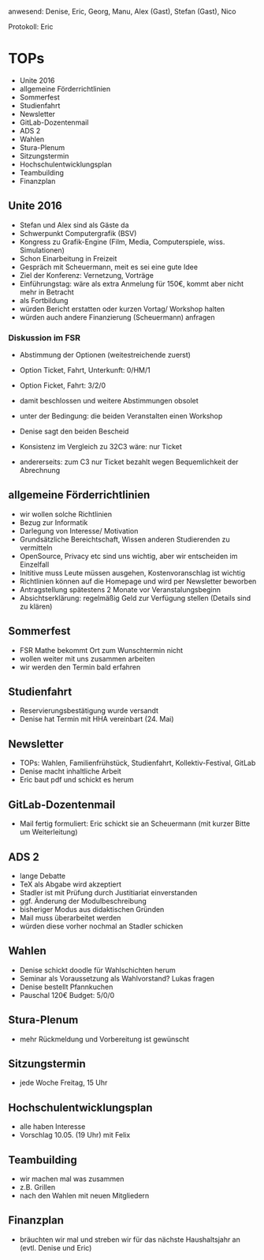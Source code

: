 ---
---

anwesend: Denise, Eric, Georg, Manu, Alex (Gast), Stefan (Gast), Nico

Protokoll: Eric

# TOPs

- Unite 2016
- allgemeine Förderrichtlinien
- Sommerfest
- Studienfahrt
- Newsletter
- GitLab-Dozentenmail
- ADS 2
- Wahlen
- Stura-Plenum
- Sitzungstermin
- Hochschulentwicklungsplan
- Teambuilding
- Finanzplan

## Unite 2016

- Stefan und Alex sind als Gäste da
- Schwerpunkt Computergrafik (BSV)
- Kongress zu Grafik-Engine (Film, Media, Computerspiele, wiss. Simulationen)
- Schon Einarbeitung in Freizeit
- Gespräch mit Scheuermann, meit es sei eine gute Idee
- Ziel der Konferenz: Vernetzung, Vorträge
- Einführungstag: wäre als extra Anmelung für 150€, kommt aber nicht mehr in Betracht
- als Fortbildung
- würden Bericht erstatten oder kurzen Vortag/ Workshop halten
- würden auch andere Finanzierung (Scheuermann) anfragen

### Diskussion im FSR

- Abstimmung der Optionen (weitestreichende zuerst)
- Option Ticket, Fahrt, Unterkunft: 0/HM/1
- Option Ficket, Fahrt: 3/2/0
- damit beschlossen und weitere Abstimmungen obsolet
- unter der Bedingung: die beiden Veranstalten einen Workshop
- Denise sagt den beiden Bescheid

- Konsistenz im Vergleich zu 32C3 wäre: nur Ticket
- andererseits: zum C3 nur Ticket bezahlt wegen Bequemlichkeit der Abrechnung

## allgemeine Förderrichtlinien

- wir wollen solche Richtlinien
- Bezug zur Informatik
- Darlegung von Interesse/ Motivation
- Grundsätzliche Bereichtschaft, Wissen anderen Studierenden zu vermitteln
- OpenSource, Privacy etc sind uns wichtig, aber wir entscheiden im Einzelfall
- Inititive muss Leute müssen ausgehen, Kostenvoranschlag ist wichtig
- Richtlinien können auf die Homepage und wird per Newsletter beworben
- Antragstellung spätestens 2 Monate vor Veranstalungsbeginn
- Absichtserklärung: regelmäßig Geld zur Verfügung stellen (Details sind zu klären)

## Sommerfest

- FSR Mathe bekommt Ort zum Wunschtermin nicht
- wollen weiter mit uns zusammen arbeiten
- wir werden den Termin bald erfahren

## Studienfahrt

- Reservierungsbestätigung wurde versandt
- Denise hat Termin mit HHA vereinbart (24. Mai)

## Newsletter

- TOPs: Wahlen, Familienfrühstück, Studienfahrt, Kollektiv-Festival, GitLab
- Denise macht inhaltliche Arbeit
- Eric baut pdf und schickt es herum

## GitLab-Dozentenmail

- Mail fertig formuliert: Eric schickt sie an Scheuermann (mit kurzer Bitte um Weiterleitung)

## ADS 2

- lange Debatte
- TeX als Abgabe wird akzeptiert
- Stadler ist mit Prüfung durch Justitiariat einverstanden
- ggf. Änderung der Modulbeschreibung
- bisheriger Modus aus didaktischen Gründen
- Mail muss überarbeitet werden
- würden diese vorher nochmal an Stadler schicken

## Wahlen

- Denise schickt doodle für Wahlschichten herum
- Seminar als Voraussetzung als Wahlvorstand? Lukas fragen
- Denise bestellt Pfannkuchen
- Pauschal 120€ Budget: 5/0/0

## Stura-Plenum

- mehr Rückmeldung und Vorbereitung ist gewünscht

## Sitzungstermin

- jede Woche Freitag, 15 Uhr

## Hochschulentwicklungsplan

- alle haben Interesse
- Vorschlag 10.05. (19 Uhr) mit Felix

## Teambuilding

- wir machen mal was zusammen
- z.B. Grillen
- nach den Wahlen mit neuen Mitgliedern

## Finanzplan

- bräuchten wir mal und streben wir für das nächste Haushaltsjahr an (evtl. Denise und Eric)
